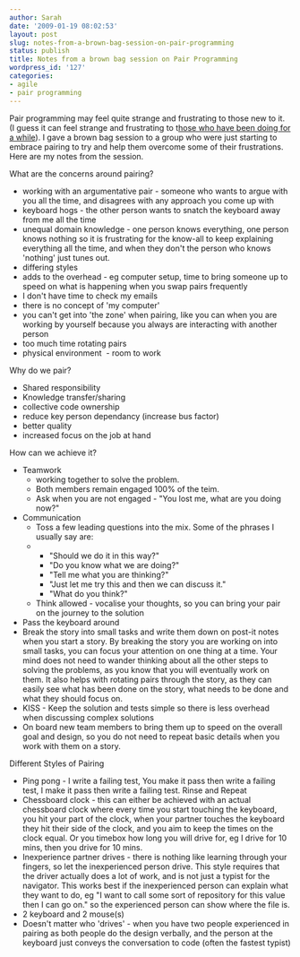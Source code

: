 ```yaml
---
author: Sarah
date: '2009-01-19 08:02:53'
layout: post
slug: notes-from-a-brown-bag-session-on-pair-programming
status: publish
title: Notes from a brown bag session on Pair Programming
wordpress_id: '127'
categories: 
- agile
- pair programming
---
```


Pair programming may feel quite strange and frustrating to those new to it. (I guess it can feel strange and frustrating to t<a href="http://www.fuzzylizard.com/archives/2008/12/08/989/" target="_blank">hose who have been doing for a while</a>). I gave a brown bag session to a group who were just starting to embrace pairing to try and help them overcome some of their frustrations. Here are my notes from the session.

What are the concerns around pairing?
<ul>
	<li>working with an argumentative pair - someone who wants to argue with you all the time, and disagrees with any approach you come up with</li>
	<li>keyboard hogs - the other person wants to snatch the keyboard away from me all the time</li>
	<li>unequal domain knowledge - one person knows everything, one person knows nothing so it is frustrating for the know-all to keep explaining everything all the time, and when they don't the person who knows 'nothing' just tunes out.</li>
	<li>differing styles</li>
	<li>adds to the overhead - eg computer setup, time to bring someone up to speed on what is happening when you swap pairs frequently</li>
	<li>I don't have time to check my emails</li>
	<li>there is no concept of 'my computer'</li>
	<li>you can't get into 'the zone' when pairing, like you can when you are working by yourself because you always are interacting with another person</li>
	<li>too much time rotating pairs</li>
	<li>physical environment  - room to work</li>
</ul>
<div>Why do we pair?</div>
<div>
<ul>
	<li>Shared responsibility</li>
	<li>Knowledge transfer/sharing</li>
	<li>collective code ownership</li>
	<li>reduce key person dependancy (increase bus factor)</li>
	<li>better quality</li>
	<li>increased focus on the job at hand</li>
</ul>
<div>How can we achieve it?</div>
<div>
<ul>
	<li>Teamwork 
<ul>
	<li>working together to solve the problem. </li>
	<li>Both members remain engaged 100% of the teim. </li>
	<li>Ask when you are not engaged - "You lost me, what are you doing now?"</li>
</ul>
</li>
	<li>Communication
<ul>
	<li>Toss a few leading questions into the mix. Some of the phrases I usually say are:</li>
</ul>
<ul>
	<li> 
<ul>
	<li>"Should we do it in this way?"</li>
	<li>"Do you know what we are doing?"</li>
	<li>"Tell me what you are thinking?"</li>
	<li>"Just let me try this and then we can discuss it."</li>
	<li>"What do you think?"</li>
</ul>
</li>
</ul>
<ul>
	<li>Think allowed - vocalise your thoughts, so you can bring your pair on the journey to the solution</li>
</ul>
</li>
	<li>Pass the keyboard around</li>
	<li>Break the story into small tasks and write them down on post-it notes when you start a story. By breaking the story you are working on into small tasks, you can focus your attention on one thing at a time. Your mind does not need to wander thinking about all the other steps to solving the problems, as you know that you will eventually work on them. It also helps with rotating pairs through the story, as they can easily see what has been done on the story, what needs to be done and what they should focus on. </li>
	<li>KISS - Keep the solution and tests simple so there is less overhead when discussing complex solutions</li>
	<li>On board new team members to bring them up to speed on the overall goal and design, so you do not need to repeat basic details when you work with them on a story.</li>
</ul>
<div>Different Styles of Pairing</div>
<div>
<ul>
	<li>Ping pong - I write a failing test, You make it pass then write a failing test, I make it pass then write a failing test. Rinse and Repeat</li>
	<li>Chessboard clock - this can either be achieved with an actual chessboard clock where every time you start touching the keyboard, you hit your part of the clock, when your partner touches the keyboard they hit their side of the clock, and you aim to keep the times on the clock equal. Or you timebox how long you will drive for, eg I drive for 10 mins, then you drive for 10 mins.</li>
	<li>Inexperience partner drives - there is nothing like learning through your fingers, so let the inexperienced person drive. This style requires that the driver actually does a lot of work, and is not just a typist for the navigator. This works best if the inexperienced person can explain what they want to do, eg "I want to call some sort of repository for this value then I can go on." so the experienced person can show where the file is.</li>
	<li>2 keyboard and 2 mouse(s)</li>
	<li>Doesn't matter who 'drives' - when you have two people experienced in pairing as both people do the design verbally, and the person at the keyboard just conveys the conversation to code (often the fastest typist)</li>
</ul>
</div>
</div>
</div>